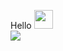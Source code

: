 
Hello <img src="https://user-images.githubusercontent.com/12118567/87376971-7116d000-c5be-11ea-89af-d2460c0cc3ea.gif" width="30 px"><br><img src="https://github-readme-stats.vercel.app/api?username=liangdahong&show_icons=true&title_color=0366d6&icon_color=0366d6&text_color=0366d6&bg_color=ffffff&hide_title=true">
